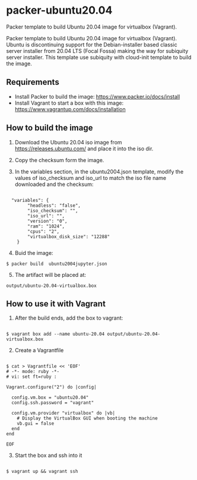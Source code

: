 # packer-ubuntu20.04
Packer template to build Ubuntu 20.04 image  for virtualbox (Vagrant). 

Packer template to build Ubuntu 20.04 image  for virtualbox (Vagrant). Ubuntu is discontinuing support for the Debian-installer based classic server installer from 20.04 LTS (Focal Fossa) making the way for subiquity server installer. This template use subiquity with cloud-init template to build the image.


## Requirements

- Install Packer to build the image:  https://www.packer.io/docs/install
- Install Vagrant to start a box with this  image: https://www.vagrantup.com/docs/installation

## How to build the image

1. Download the Ubuntu 20.04 iso image from https://releases.ubuntu.com/ and place it into the iso dir.

2. Copy the checksum form the image.

3. In the variables section, in the ubuntu2004.json template, modify the values of iso_checksum and iso_url to match the iso file name downloaded and the checksum:
```

  "variables": {
        "headless": "false",
        "iso_checksum": "",
        "iso_url": "",
        "version": "0",
        "ram": "1024",
        "cpus": "2",
        "virtualbox_disk_size": "12288"
    }
```

4. Buid the image:

```
$ packer build  ubuntu2004jupyter.json
```


5. The artifact will be placed at: 

```
output/ubuntu-20.04-virtualbox.box
```


## How to use it with Vagrant

1. After the build ends, add the box to vagrant:
```

$ vagrant box add --name ubuntu-20.04 output/ubuntu-20.04-virtualbox.box
```

2.  Create a Vagrantfile
```

$ cat > Vagrantfile << 'EOF'
# -*- mode: ruby -*-
# vi: set ft=ruby :

Vagrant.configure("2") do |config|

  config.vm.box = "ubuntu20.04"
  config.ssh.password = "vagrant"

  config.vm.provider "virtualbox" do |vb|
    # Display the VirtualBox GUI when booting the machine
    vb.gui = false
  end
end

EOF
```

3. Start the box and ssh into it
```

$ vagrant up && vagrant ssh
```

